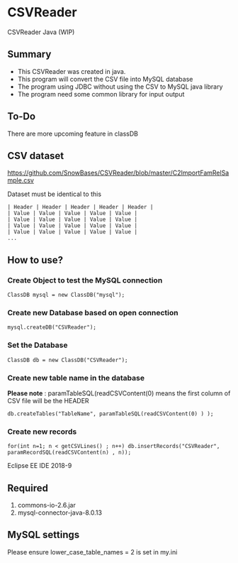 # CSVReader
CSVReader Java (WIP)

## Summary
- This CSVReader was created in java. 
- This program will convert the CSV file into MySQL database
- The program using JDBC without using the CSV to MySQL java library
- The program need some common library for input output

## To-Do
There are more upcoming feature in classDB

## CSV dataset
https://github.com/SnowBases/CSVReader/blob/master/C2ImportFamRelSample.csv

Dataset must be identical to this

    | Header | Header | Header | Header | Header |
    | Value | Value | Value | Value | Value |
    | Value | Value | Value | Value | Value |
    | Value | Value | Value | Value | Value |
    | Value | Value | Value | Value | Value |
	...



## How to use?
### Create Object to test the MySQL connection
    ClassDB mysql = new ClassDB("mysql");

### Create new Database based on open connection
    mysql.createDB("CSVReader");

### Set the Database
    ClassDB db = new ClassDB("CSVReader");

### Create new table name in the database
**Please note** : paramTableSQL(readCSVContent(0) means the first column of CSV file will be the HEADER

    db.createTables("TableName", paramTableSQL(readCSVContent(0) ) );

### Create new records 
    for(int n=1; n < getCSVLines() ; n++) db.insertRecords("CSVReader", paramRecordSQL(readCSVContent(n) , n));


Eclipse EE IDE 2018-9 

## Required

1. commons-io-2.6.jar
2. mysql-connector-java-8.0.13

## MySQL settings
Please ensure lower_case_table_names = 2 is set in my.ini


